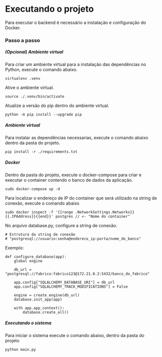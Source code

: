 # Executando o projeto

Para executar o backend é necessário a instalação e configuração do Docker.


### Passo a passo

##### (Opcional) Ambiente virtual
Para criar um ambiente virtual para a instalação das dependências no Python, execute o comando abaixo.
```
virtualenv .venv
```

Ative o ambiente virtual.
```
source ./.venv/bin/activate
```

Atualize a versão do pip dentro do ambiente virtual.
```
python -m pip install --upgrade pip
```
##### Ambiente virtual

Para instalar as dependências necessarias, execute o comando abaixo dentro da pasta do projeto.
```
pip install -r ./requirements.txt
```
##### Docker

Dentro da pasta do projeto, execute o docker-compose para criar e executar o container contendo o banco de dados da aplicação.
```
sudo docker-compose up -d 
```

Para localizar o endereço de IP do container que será utilizado na string de conexão, execute o comando abaixo
```
sudo docker inspect -f '{{range .NetworkSettings.Networks}}{{.IPAddress}}{{end}}' postgres // <- "Nome do container"
```

No arquivo database.py, configure a string de conexão.
```
# Estrutura da string de conexão
# "postgresql://usuario:senha@endereco_ip:porta/nome_do_banco"
```
Exemplo:
```
def configure_database(app):
    global engine

    db_url = "postgresql://fabrico:fabrico123@172.21.0.2:5432/banco_do_fabrico"

    app.config["SQLALCHEMY_DATABASE_URI"] = db_url
    app.config["SQLALCHEMY_TRACK_MODIFICATIONS"] = False

    engine = create_engine(db_url)
    database.init_app(app)

    with app.app_context():
        database.create_all()
```

##### Executando o sistema

Para iniciar o sistema execute o comando abaixo, dentro da pasta do projeto
```
python main.py
```
